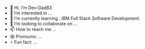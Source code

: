 - 👋 Hi, I’m Dev-Dad83
- 👀 I’m interested in ...
- 🌱 I’m currently learning ..IBM Full Stack Software Development.
- 💞️ I’m looking to collaborate on ...
- 📫 How to reach me ...
- 😄 Pronouns: ...
- ⚡ Fun fact: ...

<!---
Dev-Dad83/Dev-Dad83 is a ✨ special ✨ repository because its `README.md` (this file) appears on your GitHub profile.
You can click the Preview link to take a look at your changes.
--->

